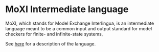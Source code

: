 
# MoXI Intermediate language

MoXI, which stands for Model Exchange Interlingua, is an intermediate
language meant to be a common input and output standard for model checkers
for finite- and infinite-state systems,

See [here](description.md) for a description of the language.
